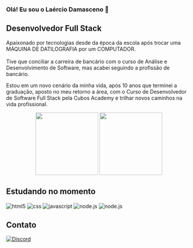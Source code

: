 ### Olá! Eu sou o Laércio Damasceno 👋 

## Desenvolvedor Full Stack

Apaixonado por tecnologias desde da época da escola após trocar uma MÁQUINA DE DATILOGRAFIA por um COMPUTADOR. 
<br/><br/>
Tive que conciliar a carreira de bancário com o curso de Análise e Desenvolvimento de Software, mas acabei seguindo a profissão de bancário.<br/>

Estou em um novo cenário da minha vida, após 10 anos que terminei a graduação, aposto no meu retorno a área, com o Curso de Desenvolvedor de Software Full Stack pela Cubos Academy e trilhar novos caminhos na vida profissional.
<br/>

<div align="center">
<img height="170em" src="https://github-readme-stats.vercel.app/api?username=laerciodamasceno&show_icons=true&theme=tokyonight"/>
 <img height="170em" src="https://github-readme-stats.vercel.app/api/top-langs/?username=laerciodamasceno&layout=compact&theme=tokyonight"/>
</div>

## Estudando no momento
<div style="display: inline_block">
  <img align="center" alt="html5" src="https://img.shields.io/badge/HTML5-E34F26?style=for-the-badge&logo=html5&logoColor=white" />
  <img align="center" alt="css" src="https://img.shields.io/badge/CSS3-1572B6?style=for-the-badge&logo=css3&logoColor=white" />
  <img align="center" alt="javascript" src="https://img.shields.io/badge/JavaScript-F7DF1E?style=for-the-badge&logo=javascript&logoColor=black" />
  <img align="center" alt="node.js" src= "https://img.shields.io/badge/Node.js-43853D?style=for-the-badge&logo=node.js&logoColor=white" />
  <img align="center" alt="node.js" src= "https://img.shields.io/badge/React-20232A?style=for-the-badge&logo=react&logoColor=61DAFB" />
         
</div>

## Contato

[![Discord](https://img.shields.io/badge/Discord-7289DA?style=for-the-badge&logo=discord&logoColor=white)](https://discord.gg/#6577)    

